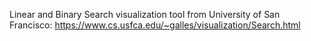 Linear and Binary Search visualization tool from University of San Francisco:
https://www.cs.usfca.edu/~galles/visualization/Search.html
